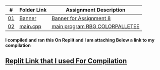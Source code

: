 |   #    | Folder Link       | Assignment Description                          |
|------- |-------------------|-------------------------------------------------|
| [01](.A08) |  [Banner](./A08) | [ Banner for Assignment 8](./A08)   |
| [02](.main.cpp) |  [main.cpp](./main.cpp) | [ main program RBG COLORPALLETEE](./main.cpp)   |

#### I compiled and ran this On Replit and I am attaching Below a link to my compilation

##  [Replit Link that I used For Compilation](https://replit.com/@ethancoyle1016/colorpallete)